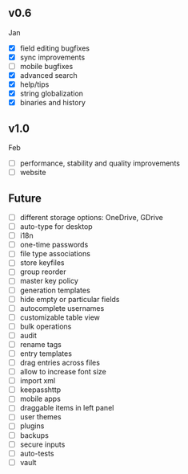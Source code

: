 ## v0.6
Jan
- [x] field editing bugfixes  
- [x] sync improvements
- [ ] mobile bugfixes
- [x] advanced search
- [x] help/tips
- [x] string globalization
- [x] binaries and history

## v1.0
Feb
- [ ] performance, stability and quality improvements
- [ ] website

## Future
- [ ] different storage options: OneDrive, GDrive
- [ ] auto-type for desktop
- [ ] i18n
- [ ] one-time passwords
- [ ] file type associations
- [ ] store keyfiles
- [ ] group reorder
- [ ] master key policy
- [ ] generation templates
- [ ] hide empty or particular fields
- [ ] autocomplete usernames
- [ ] customizable table view
- [ ] bulk operations
- [ ] audit
- [ ] rename tags
- [ ] entry templates
- [ ] drag entries across files
- [ ] allow to increase font size
- [ ] import xml
- [ ] keepasshttp
- [ ] mobile apps
- [ ] draggable items in left panel
- [ ] user themes
- [ ] plugins
- [ ] backups
- [ ] secure inputs  
- [ ] auto-tests
- [ ] vault